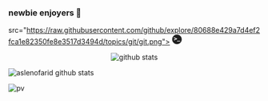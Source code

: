 ### newbie enjoyers 🤙
src="https://raw.githubusercontent.com/github/explore/80688e429a7d4ef2fca1e82350fe8e3517d3494d/topics/git/git.png"> <code><img height="20" src="https://raw.githubusercontent.com/github/explore/80688e429a7d4ef2fca1e82350fe8e3517d3494d/topics/terminal/terminal.png"></code><p align="center">![github stats](https://github-stats-alpha.vercel.app/api/?username=aslenofarid&cc=FFC0CB&ic=000000&bc=000000tc=FFFFFF)


![aslenofarid github stats](https://github-readme-stats.vercel.app/api?username=aslenofarid&show_icons=true&theme=dracula&hide=stars,issues)


![pv](https://pageview.vercel.app/?github_user=aslenofarid)

